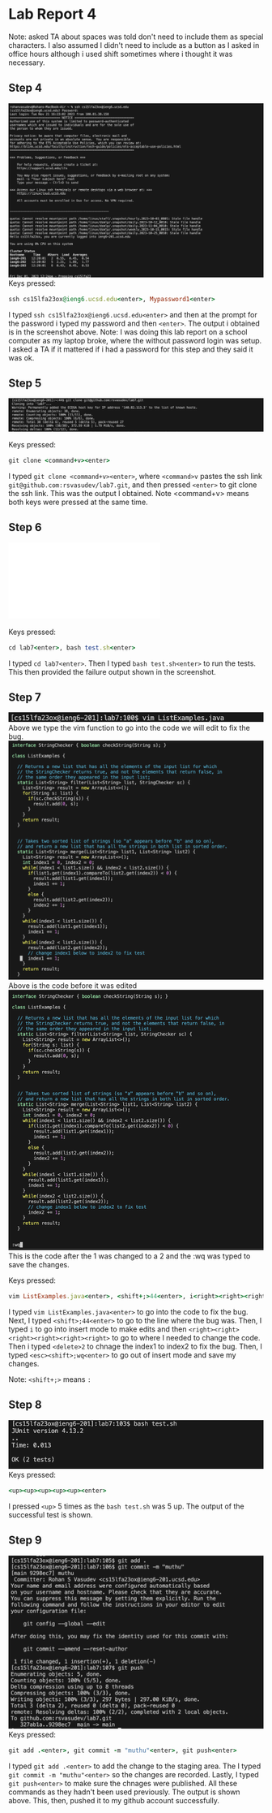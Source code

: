 # Lab Report 4 

Note: asked  TA about spaces was told don't need to include them as special characters. I also assumed I didn't need to include <shift> as a button as I asked in office hours although i used shift sometimes where i thought it was necessary.

## Step 4 
![Image](LoggingIn.png)
Keys pressed: 
```ruby
ssh cs15lfa23ox@ieng6.ucsd.edu<enter>, Mypassword1<enter>
```
I typed ```ssh cs15lfa23ox@ieng6.ucsd.edu<enter>``` and then at the prompt for the password i typed my password and then ```<enter>```. The output i obtained is in the screenshot above. 
Note: I was doing this lab report on a school computer as my laptop broke, where the without password login was setup. I asked a TA if it mattered if i had a password for this step and they said it was ok.

## Step 5
![Image](cloning.png)

Keys pressed:
```ruby
git clone <command+v><enter>
```
I typed ```git clone <command+v><enter>```, where ```<command>v``` pastes the ssh link ```git@github.com:rsvasudev/lab7.git```, and then pressed ```<enter>``` to git clone the ssh link. This was the output I obtained. Note <command+v> means both keys were pressed at the same time.

## Step 6
![Image](actualrunningtests.sh)

Keys pressed:
```ruby
cd lab7<enter>, bash test.sh<enter>
```
I typed ```cd lab7<enter>```. Then I typed ```bash test.sh<enter>``` to run the tests. This then provided the failure output shown in the screenshot.

## Step 7
![Image](vim.png)
Above we type the vim function to go into the code we will edit to fix the bug.
![Image](CodeBefore.png)
Above is the code before it was edited
![Image](codeafter.png)
This is the code after the 1 was changed to a 2 and the :wq was typed to save the changes.

Keys pressed:
```ruby
vim ListExamples.java<enter>, <shift+;>44<enter>, i<right><right><right><right><right><right><delete>2, <esc><shift+;>wq<enter>
```
I typed ```vim ListExamples.java<enter>``` to go into the code to fix the bug. Next, I typed  ```<shift>;44<enter>``` to go to the line where the bug was. Then, I typed ```i``` to go into insert mode to make edits and then ```<right><right><right><right><right><right>``` to go to where I needed to change the code. Then i typed ```<delete>2``` to chnage the index1 to index2 to fix the bug. Then, I typed ```<esc><shift>;wq<enter>``` to go out of insert mode and save my changes.

Note: ```<shift+;>``` means ```:```

## Step 8
![Image](success.png)
Keys pressed:
```ruby
<up><up><up><up><up><enter>
```
I pressed ```<up>``` 5 times as the ```bash test.sh``` was 5 up. The output of the successful test is shown.

## Step 9
![Image](laststep.png)
Keys pressed:
```ruby
git add .<enter>, git commit -m "muthu"<enter>, git push<enter>
```
I typed ```git add .<enter>``` to add the change to the staging area. The I typed ```git commit -m "muthu"<enter>``` so the changes are recorded. Lastly, I typed ```git push<enter>``` to make sure the chnages were published. All these commands as they hadn't been used previously. The output is shown above. This, then, pushed it to my github account successfully.
 


